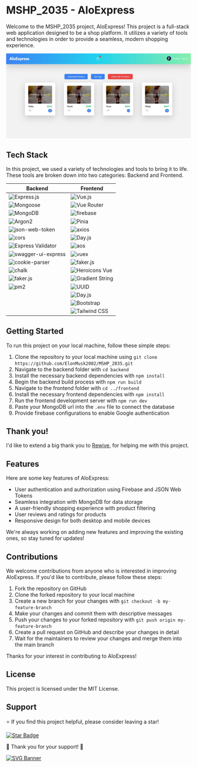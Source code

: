 # MSHP_2035 - AloExpress

Welcome to the MSHP_2035 project, AloExpress! This project is a full-stack web application designed to be a shop platform. It utilizes a variety of tools and technologies in order to provide a seamless, modern shopping experience. 

![Demo image](demo_image.jpg)

## Tech Stack

In this project, we used a variety of technologies and tools to bring it to life. These tools are broken down into two categories: Backend and Frontend.


| Backend                                                                        | Frontend                                                            |
| ----------------------------------------------------------------------------- | ------------------------------------------------------------------- |
| ![Express.js](https://img.shields.io/badge/-Express.js-000000?logo=express&logoColor=white) | ![Vue.js](https://img.shields.io/badge/-Vue.js-4fc08d?logo=vue.js&logoColor=white)                        |
| ![Mongoose](https://img.shields.io/badge/-Mongoose-47A248?logo=mongodb&logoColor=white)   | ![Vue Router](https://img.shields.io/badge/-Vue%20Router-ff9900?logo=Vue.js&logoColor=white)           |
| ![MongoDB](https://img.shields.io/badge/-MongoDB-47A248?logo=mongodb&logoColor=white)     | ![firebase](https://img.shields.io/badge/-Firebase-ffca28?logo=Firebase&logoColor=white)               |
| ![Argon2](https://img.shields.io/badge/-Argon2-4B0082?logo=security&logoColor=white)     | ![Pinia](https://img.shields.io/badge/-Pinia-35495e?logo=Vue.js&logoColor=white)                      |
| ![json-web-token](https://img.shields.io/badge/-jsonwebtoken-000000?logo=json-web-tokens&logoColor=white)  | ![axios](https://img.shields.io/badge/-axios-5a54bc?logo=axios&logoColor=white)                        |
| ![cors](https://img.shields.io/badge/-cors-0000ff?logo=npm&logoColor=white)           | ![Day.js](https://img.shields.io/badge/-Day.js-f6bd14?logo=javascript&logoColor=white)                   |
| ![Express Validator](https://img.shields.io/badge/-Express%20Validator-00ffff?logo=npm&logoColor=white)        | ![aos](https://img.shields.io/badge/-AOS-29BB89?logo=javascript&logoColor=white)                          |
| ![swagger-ui-express](https://img.shields.io/badge/-Swagger%20UI%20Express-00bfff?logo=npm&logoColor=white)   | ![vuex](https://img.shields.io/badge/-Vuex-35495e?logo=Vue.js&logoColor=white)                          |
| ![cookie-parser](https://img.shields.io/badge/-cookie--parser-006400?logo=npm&logoColor=white)   | ![faker.js](https://img.shields.io/badge/-Faker.js-fa8072?logo=javascript&logoColor=white)                                |
| ![chalk](https://img.shields.io/badge/-chalk-00ffff?logo=visual-studio-code&logoColor=white)     | ![Heroicons Vue](https://img.shields.io/badge/-Heroicons%20Vue-9CA3AF?logo=vue.js&logoColor=white)                    |
| ![faker.js](https://img.shields.io/badge/-faker.js-556B2F?logo=javascript&logoColor=white)      | ![Gradient String](https://img.shields.io/badge/-Gradient%20String-d2691e?logo=npm&logoColor=white) |
| ![pm2](https://img.shields.io/badge/-PM2-2c3e50?logo=node.js&logoColor=white)              | ![UUID](https://img.shields.io/badge/-UUID-800080?logo=npm&logoColor=white)                          |
|                                                                                        | ![Day.js](https://img.shields.io/badge/-Day.js-f6bd14?logo=javascript&logoColor=white)                   |
|                                                                                        | ![Bootstrap](https://img.shields.io/badge/-Bootstrap-7952b3?logo=bootstrap&logoColor=white)                   |
|                                                                                        | ![Tailwind CSS](https://img.shields.io/badge/-Tailwind%20CSS-38b2ac?logo=tailwind-css&logoColor=white)                   |



## Getting Started

To run this project on your local machine, follow these simple steps:

1. Clone the repository to your local machine using `git clone https://github.com/ElonMusk2002/MSHP_2035.git`
2. Navigate to the backend folder with `cd backend`
3. Install the necessary backend dependencies with `npm install`
4. Begin the backend build process with `npm run build`
5. Navigate to the frontend folder with `cd ../frontend`
6. Install the necessary frontend dependencies with `npm install`
7. Run the frontend development server with `npm run dev`
8. Paste your MongoDB url into the `.env` file to connect the database
9. Provide firebase configurations to enable Google authentication

## Thank you!

I'd like to extend a big thank you to [Rewive](https://github.com/Rewive), for helping me with this project. 

## Features

Here are some key features of AloExpress:

- User authentication and authorization using Firebase and JSON Web Tokens
- Seamless integration with MongoDB for data storage
- A user-friendly shopping experience with product filtering
- User reviews and ratings for products
- Responsive design for both desktop and mobile devices

We're always working on adding new features and improving the existing ones, so stay tuned for updates!

## Contributions

We welcome contributions from anyone who is interested in improving AloExpress. If you'd like to contribute, please follow these steps:

1. Fork the repository on GitHub
2. Clone the forked repository to your local machine
3. Create a new branch for your changes with `git checkout -b my-feature-branch`
4. Make your changes and commit them with descriptive messages
5. Push your changes to your forked repository with `git push origin my-feature-branch`
6. Create a pull request on GitHub and describe your changes in detail
7. Wait for the maintainers to review your changes and merge them into the main branch

Thanks for your interest in contributing to AloExpress!

## License

This project is licensed under the MIT License.

## Support

⭐️ If you find this project helpful, please consider leaving a star!

[![Star Badge](https://img.shields.io/github/stars/ElonMusk2002/MSHP_2035?style=for-the-badge)](https://github.com/ElonMusk2002/MSHP_2035)

🎉 Thank you for your support! 🎉

[![SVG Banner](https://svg-banners.vercel.app/api?type=origin&text1=AloExpress%20MSHP_2035%20👀&text2=💖%20Open%20Source&width=800&height=400)](https://github.com/Akshay090/svg-banners)
